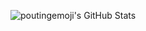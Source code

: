 ![[poutingemoji's GitHub Stats](https://github-readme-stats.vercel.app/api?username=poutingemoji)](https://github.com/anuraghazra/github-readme-stats)
